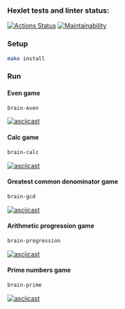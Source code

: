### Hexlet tests and linter status:
[![Actions Status](https://github.com/mrandrewer/frontend-project-44/workflows/hexlet-check/badge.svg)](https://github.com/mrandrewer/frontend-project-44/actions)
[![Maintainability](https://api.codeclimate.com/v1/badges/3e157f01dcc1f8575e2c/maintainability)](https://codeclimate.com/github/mrandrewer/frontend-project-44/maintainability)

### Setup
```bash
make install
```

### Run
#### Even game
```bash
brain-even
```
[![asciicast](https://asciinema.org/a/ee4JJoTBOTTsz1yBKFGOwzydb.svg)](https://asciinema.org/a/ee4JJoTBOTTsz1yBKFGOwzydb)

#### Calc game
```bash
brain-calc
```
[![asciicast](https://asciinema.org/a/W79MbxRV5DgtmNa3U6180EhY7.svg)](https://asciinema.org/a/W79MbxRV5DgtmNa3U6180EhY7)

#### Greatest common denominator game
```bash
brain-gcd
```
[![asciicast](https://asciinema.org/a/g8ODrfTcskkoRwvKFZP8OBjI2.svg)](https://asciinema.org/a/g8ODrfTcskkoRwvKFZP8OBjI2)

#### Arithmetic progression game
```bash
brain-progression
```
[![asciicast](https://asciinema.org/a/bO5W82NeH5K4jkhZkIGC0g1Gv.svg)](https://asciinema.org/a/bO5W82NeH5K4jkhZkIGC0g1Gv)

#### Prime numbers game
```bash
brain-prime
```
[![asciicast](https://asciinema.org/a/vtPHv789uupVpDkBhDzQmmAe4.svg)](https://asciinema.org/a/vtPHv789uupVpDkBhDzQmmAe4)
